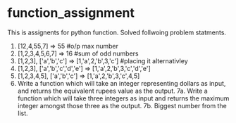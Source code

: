 # function_assignment
This is assignents for python function. Solved follwoing problem statments. 

1. [12,4,55,7] => 55 #o/p max number
2. [1,2,3,4,5,6,7] => 16 #sum of odd numbers
3. [1,2,3], ['a','b','c'] => [1,'a',2,'b',3,'c'] #placing it alternativley
4. [1,2,3], ['a','b','c','d','e'] => [1,'a',2,'b',3,'c','d','e']
5. [1,2,3,4,5], ['a','b','c'] => [1,'a',2,'b',3,'c',4,5]
6. Write a function which will take an integer representing dollars as input, and returns the equivalent rupees value as the output.
7a. Write a function which will take three integers as input and returns the maximum integer amongst those three as the output.
7b. Biggest number from the list. 

